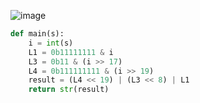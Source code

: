 ![image](https://github.com/sambukalx/3-rd-course/assets/113597597/83fb6078-3221-4d44-902a-9c120321d9c4)
```python
def main(s):
    i = int(s)
    L1 = 0b11111111 & i
    L3 = 0b11 & (i >> 17)
    L4 = 0b111111111 & (i >> 19)
    result = (L4 << 19) | (L3 << 8) | L1
    return str(result)
```
